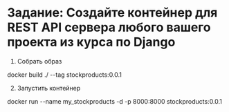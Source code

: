 # **Задание: Создайте контейнер для REST API сервера любого вашего проекта из курса по Django**

1. Собрать образ

docker build ./ --tag stockproducts:0.0.1

2. Запустить контейнер

docker run --name my_stockproducts -d -p 8000:8000 stockproducts:0.0.1

